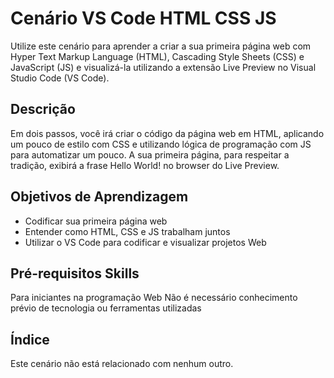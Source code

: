 # Cenário VS Code HTML CSS JS

Utilize este cenário para aprender a criar a sua primeira página web com Hyper Text Markup Language (HTML), Cascading Style Sheets (CSS) e JavaScript (JS) e visualizá-la utilizando a extensão Live Preview no Visual Studio Code (VS Code).

## Descrição

Em dois passos, você irá criar o código da página web em HTML, aplicando um pouco de estilo com CSS e utilizando lógica de programação com JS para automatizar um pouco. A sua primeira página, para respeitar a tradição, exibirá a frase Hello World! no browser do Live Preview. 

## Objetivos de Aprendizagem

- Codificar sua primeira página web
- Entender como HTML, CSS e JS trabalham juntos
- Utilizar o VS Code para codificar e visualizar projetos Web

## Pré-requisitos Skills

Para iniciantes na programação Web
Não é necessário conhecimento prévio de tecnologia ou ferramentas utilizadas

## Índice

Este cenário não está relacionado com nenhum outro.


